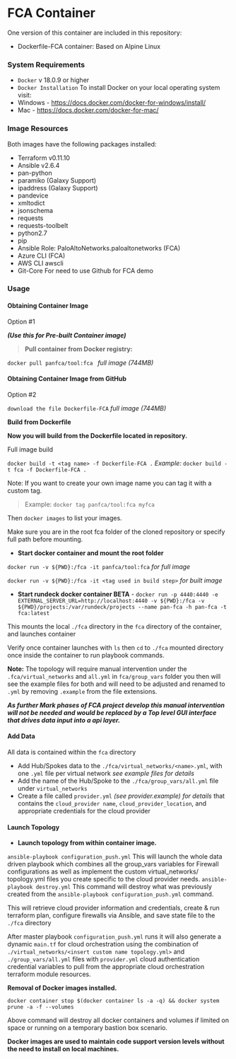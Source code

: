 # FCA Container

One version of this container are included in this repository:

- Dockerfile-FCA  container: Based on Alpine Linux


### System Requirements

- `Docker` v 18.0.9 or higher
-  `Docker Installation` To install Docker on your local operating system visit:
- Windows - https://docs.docker.com/docker-for-windows/install/
- Mac     - https://docs.docker.com/docker-for-mac/

### Image Resources

Both images have the following packages installed:

- Terraform v0.11.10
- Ansible v2.6.4
- pan-python
- paramiko (Galaxy Support)
- ipaddress (Galaxy Support)
- pandevice
- xmltodict
- jsonschema
- requests
- requests-toolbelt
- python2.7
- pip
- Ansible Role: PaloAltoNetworks.paloaltonetworks (FCA)
- Azure CLI (FCA)
- AWS CLI awscli
- Git-Core  For need to use Github for FCA demo


### Usage

#### Obtaining Container Image
Option #1

_**(Use this for Pre-built Container image)**_
> **Pull container from Docker registry:**

`docker pull panfca/tool:fca ` _full image (744MB)_

#### Obtaining Container Image from GitHub
Option #2

`download the file Dockerfile-FCA`  _full image (744MB)_

**Build from Dockerfile**


**Now you will build from the Dockerfile located in repository.**

Full image build

`docker build -t <tag name> -f Dockerfile-FCA .`
 _Example:_ `docker build -t fca -f Dockerfile-FCA .`


Note:
If you want to create your own image name you can tag it with a custom tag.
> Example: `docker tag panfca/tool:fca myfca`

Then `docker images` to list your images.

Make sure you are in the root fca folder of the cloned repository or specify full path before mounting.

- **Start docker container and mount the root folder**

`docker run -v ${PWD}:/fca -it panfca/tool:fca` _for full image_

`docker run -v ${PWD}:/fca -it <tag used in build step>` _for built image_


- **Start rundeck docker container BETA** -
`docker run -p 4440:4440 -e EXTERNAL_SERVER_URL=http://localhost:4440 -v ${PWD}:/fca -v ${PWD}/projects:/var/rundeck/projects --name pan-fca -h pan-fca -t fca:latest`

This mounts the local `./fca` directory in the `fca` directory of the container, and launches container

Verify once container launches with `ls` then `cd` to `./fca` mounted directory 
once inside the container to run playbook commands.

**Note:** The topology will require manual intervention under the `.fca/virtual_networks` and `all.yml` in `fca/group_vars` folder
you then will see the example files for both and will need to be adjusted and renamed to `.yml` by removing
`.example` from the file extensions.


**_As further Mark phases of FCA project develop this manual intervention will not be needed and would be replaced by a Top level GUI interface that drives data input into a api layer._**

#### Add Data

All data is contained within the `fca` directory

- Add Hub/Spokes data to the `./fca/virtual_networks/<name>.yml`, with one `.yml` file per virtual network _see example files for details_
- Add the name of the Hub/Spoke to the `./fca/group_vars/all.yml` file under `virtual_networks`
- Create a file called `provider.yml` _(see provider.example) for details_ that contains the `cloud_provider name`, `cloud_provider_location`, and appropriate credentials for the cloud provider

#### Launch Topology

- **Launch topology from within container image.**

`ansible-playbook configuration_push.yml` This will launch the whole data driven playbook which combines all the group_vars variables for Firewall configurations as well as implement the custom virtual_networks/ topology.yml files you create specific to the cloud provider needs. 
`ansible-playbook destroy.yml` This command will destroy what was previously created from the `ansible-playbook configuration_push.yml` command.

This will retrieve cloud provider information and credentials, create & run terraform plan, configure firewalls via Ansible, and save state file to the `./fca` directory

After master playbook `configuration_push.yml` runs it will also generate a dynamic `main.tf` for cloud orchestration using the combination of `./virtual_networks/<insert custom name topology.yml>`
 and `./group_vars/all.yml` files with `provider.yml` cloud authentication credential variables to pull from the appropriate cloud orchestration terraform module resources.



**Removal of Docker images installed.**

`docker container stop $(docker container ls -a -q) && docker system prune -a -f --volumes`

Above command will destroy all docker containers and volumes if limited on space or running on a temporary bastion box scenario.

**Docker images are used to maintain code support version levels without the need to install on local machines.**
